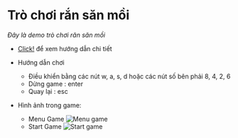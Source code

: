 # Trò chơi rắn săn mồi

*_Đây là demo trò chơi răn săn mồi_*

 - [Click!](https://www.youtube.com/watch?v=ScYWTDtJKgo&t=21s) để xem hướng dẫn chi tiết  

- Hướng dẫn chơi
  - Điều khiển bằng các nút w, a, s, d hoặc các nút số bên phải 8, 4, 2, 6
  - Dừng game : enter
  - Quay lại : esc
  
- Hình ảnh trong game:
    - Menu Game
    ![Menu game](https://raw.githubusercontent.com/sunny-THS/Programming_language/master/C_language/game/snakeGame/img/menuGame.PNG)
    - Start Game
    ![Start game](https://raw.githubusercontent.com/sunny-THS/Programming_language/master/C_language/game/snakeGame/img/startGame.PNG)
